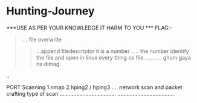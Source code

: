 # Hunting-Journey
***USE AS PER  YOUR KNOWLEDGE IT HARM TO YOU ***
FLAG:-
>.... file overwrite
>>...append 
filedescriptor  it is a number ..... the number identify the file and open 
in linux every thing os file ........... ghum gaya na dimag.

..

PORT Scanning
    1.nmap
    2.hping2 / hping3    .... network scan and packet crafting
      type of scan
      .....................................
      .....................................